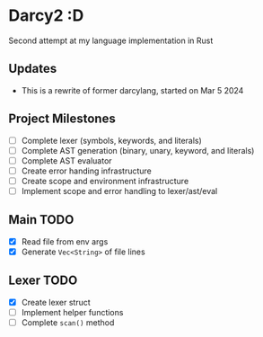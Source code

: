 # Darcy2 :D
Second attempt at my language implementation in Rust

## Updates
- This is a rewrite of former darcylang, started on Mar 5 2024

## Project Milestones
- [ ] Complete lexer (symbols, keywords, and literals)
- [ ] Complete AST generation (binary, unary, keyword, and literals)
- [ ] Complete AST evaluator
- [ ] Create error handing infrastructure
- [ ] Create scope and environment infrastructure
- [ ] Implement scope and error handling to lexer/ast/eval

## Main TODO
- [x] Read file from env args
- [x] Generate `Vec<String>` of file lines

## Lexer TODO
- [x] Create lexer struct
- [ ] Implement helper functions
- [ ] Complete `scan()` method